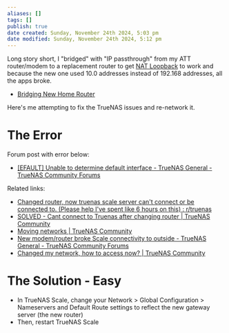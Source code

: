 ```yaml
---
aliases: []
tags: []
publish: true
date created: Sunday, November 24th 2024, 5:03 pm
date modified: Sunday, November 24th 2024, 5:12 pm
---
```


Long story short, I "bridged" with "IP passthrough" from my ATT router/modem to a replacement router to get [NAT Loopback](../../../Home%20Network/NAT%20&%20Self-Hosting/NAT%20&%20Self-Hosting.md) to work and because the new one used 10.0 addresses instead of 192.168 addresses, all the apps broke.

- [Bridging New Home Router](../../../Home%20Network/Bridging%20New%20Home%20Router/Bridging%20New%20Home%20Router.md)

Here's me attempting to fix the TrueNAS issues and re-network it.

# The Error

Forum post with error below:
- [[EFAULT] Unable to determine default interface - TrueNAS General - TrueNAS Community Forums](https://forums.truenas.com/t/efault-unable-to-determine-default-interface/21716)

Related links:
- [Changed router, now truenas scale server can't connect or be connected to. (Please help I've spent like 6 hours on this) : r/truenas](https://www.reddit.com/r/truenas/comments/11ctd4c/changed_router_now_truenas_scale_server_cant/)
- [SOLVED - Cant connect to Truenas after changing router | TrueNAS Community](https://www.truenas.com/community/threads/cant-connect-to-truenas-after-changing-router.111060/)
- [Moving networks | TrueNAS Community](https://www.truenas.com/community/threads/moving-networks.107346/)
- [New modem/router broke Scale connectivity to outside - TrueNAS General - TrueNAS Community Forums](https://forums.truenas.com/t/new-modem-router-broke-scale-connectivity-to-outside/5563)
- [Changed my network, how to access now? | TrueNAS Community](https://www.truenas.com/community/threads/changed-my-network-how-to-access-now.105285/)

# The Solution - Easy

- In TrueNAS Scale, change your Network > Global Configuration > Nameservers and Default Route settings to reflect the new gateway server (the new router)
- Then, restart TrueNAS Scale 